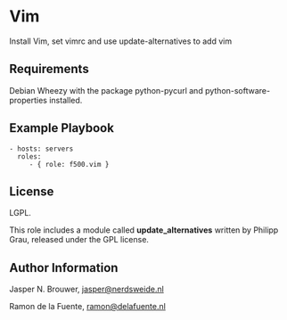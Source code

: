 Vim
========

Install Vim, set vimrc and use update-alternatives to add vim

Requirements
------------

Debian Wheezy with the package python-pycurl and python-software-properties installed.

Example Playbook
-------------------------

    - hosts: servers
      roles:
         - { role: f500.vim }

License
-------

LGPL.

This role includes a module called **update_alternatives** written by Philipp Grau, released
under the GPL license.

Author Information
------------------

Jasper N. Brouwer, jasper@nerdsweide.nl

Ramon de la Fuente, ramon@delafuente.nl
